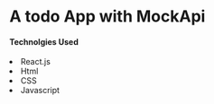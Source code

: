 <h1> A todo App with MockApi </h1>

<h4> Technolgies Used </h4>
<li> React.js</li>
<li> Html</li>
<li> CSS</li>
<li> Javascript</li>
